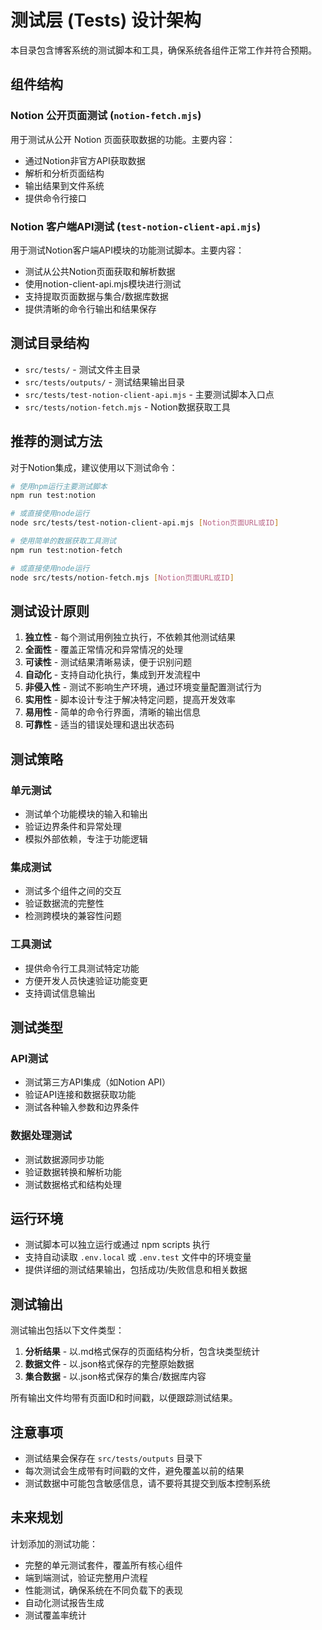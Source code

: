 # 测试层 (Tests) 设计架构

本目录包含博客系统的测试脚本和工具，确保系统各组件正常工作并符合预期。

## 组件结构

### Notion 公开页面测试 (`notion-fetch.mjs`)

用于测试从公开 Notion 页面获取数据的功能。主要内容：
- 通过Notion非官方API获取数据
- 解析和分析页面结构
- 输出结果到文件系统
- 提供命令行接口

### Notion 客户端API测试 (`test-notion-client-api.mjs`)

用于测试Notion客户端API模块的功能测试脚本。主要内容：
- 测试从公共Notion页面获取和解析数据
- 使用notion-client-api.mjs模块进行测试
- 支持提取页面数据与集合/数据库数据
- 提供清晰的命令行输出和结果保存

## 测试目录结构

- `src/tests/` - 测试文件主目录
- `src/tests/outputs/` - 测试结果输出目录
- `src/tests/test-notion-client-api.mjs` - 主要测试脚本入口点
- `src/tests/notion-fetch.mjs` - Notion数据获取工具

## 推荐的测试方法

对于Notion集成，建议使用以下测试命令：

```bash
# 使用npm运行主要测试脚本
npm run test:notion

# 或直接使用node运行
node src/tests/test-notion-client-api.mjs [Notion页面URL或ID]

# 使用简单的数据获取工具测试
npm run test:notion-fetch

# 或直接使用node运行
node src/tests/notion-fetch.mjs [Notion页面URL或ID]
```

## 测试设计原则

1. **独立性** - 每个测试用例独立执行，不依赖其他测试结果
2. **全面性** - 覆盖正常情况和异常情况的处理
3. **可读性** - 测试结果清晰易读，便于识别问题
4. **自动化** - 支持自动化执行，集成到开发流程中
5. **非侵入性** - 测试不影响生产环境，通过环境变量配置测试行为
6. **实用性** - 脚本设计专注于解决特定问题，提高开发效率
7. **易用性** - 简单的命令行界面，清晰的输出信息
8. **可靠性** - 适当的错误处理和退出状态码

## 测试策略

### 单元测试
- 测试单个功能模块的输入和输出
- 验证边界条件和异常处理
- 模拟外部依赖，专注于功能逻辑

### 集成测试
- 测试多个组件之间的交互
- 验证数据流的完整性
- 检测跨模块的兼容性问题

### 工具测试
- 提供命令行工具测试特定功能
- 方便开发人员快速验证功能变更
- 支持调试信息输出

## 测试类型

### API测试
- 测试第三方API集成（如Notion API）
- 验证API连接和数据获取功能
- 测试各种输入参数和边界条件

### 数据处理测试
- 测试数据源同步功能
- 验证数据转换和解析功能
- 测试数据格式和结构处理

## 运行环境

- 测试脚本可以独立运行或通过 npm scripts 执行
- 支持自动读取 `.env.local` 或 `.env.test` 文件中的环境变量
- 提供详细的测试结果输出，包括成功/失败信息和相关数据

## 测试输出

测试输出包括以下文件类型：

1. **分析结果** - 以.md格式保存的页面结构分析，包含块类型统计
2. **数据文件** - 以.json格式保存的完整原始数据
3. **集合数据** - 以.json格式保存的集合/数据库内容

所有输出文件均带有页面ID和时间戳，以便跟踪测试结果。

## 注意事项

- 测试结果会保存在 `src/tests/outputs` 目录下
- 每次测试会生成带有时间戳的文件，避免覆盖以前的结果
- 测试数据中可能包含敏感信息，请不要将其提交到版本控制系统

## 未来规划

计划添加的测试功能：
- 完整的单元测试套件，覆盖所有核心组件
- 端到端测试，验证完整用户流程
- 性能测试，确保系统在不同负载下的表现
- 自动化测试报告生成
- 测试覆盖率统计 